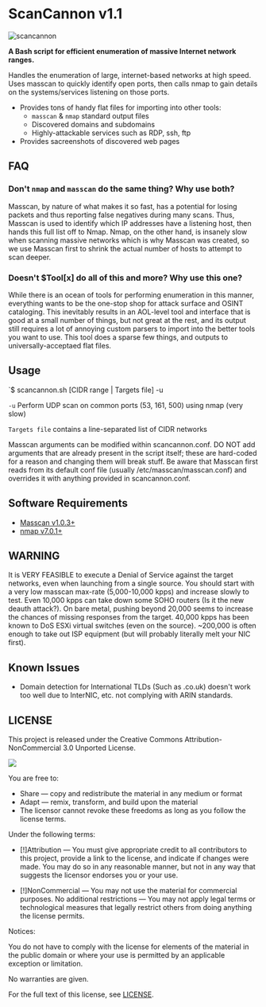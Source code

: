 # ScanCannon v1.1

![scancannon](https://i.imgur.com/FUvPADq.png)

**A Bash script for efficient enumeration of massive Internet network ranges.**

Handles the enumeration of large, internet-based networks at high speed. Uses masscan to quickly identify open ports, then calls nmap to gain details on the systems/services listening on those ports. 

- Provides tons of handy flat files for importing into other tools: 
  - `masscan` & `nmap` standard output files 
  - Discovered domains and subdomains
  - Highly-attackable services such as RDP, ssh, ftp
- Provides sacreenshots of discovered web pages

## FAQ

### Don't `nmap` and `masscan` do the same thing? Why use both?

Masscan, by nature of what makes it so fast, has a potential for losing packets and thus reporting false negatives during many scans. Thus, Masscan is used to identify which IP addresses have a listening host, then hands this full list off to Nmap. Nmap, on the other hand, is insanely slow when scanning massive networks which is why Masscan was created, so we use Masscan first to shrink the actual number of hosts to attempt to scan deeper. 

### Doesn't $Tool[x] do all of this and more? Why use this one?

While there is an ocean of tools for performing enumeration in this manner, everything wants to be the one-stop shop for attack surface and OSINT cataloging. This inevitably results in an AOL-level tool and interface that is good at a small number of things, but not great at the rest, and its output still requires a lot of annoying custom parsers to import into the better tools you want to use. This tool does a sparse few things, and outputs to universally-acceptaed flat files.

## Usage

`$ scancannon.sh [CIDR range | Targets file] -u 

`-u` Perform UDP scan on common ports (53, 161, 500) using nmap (very slow)

`Targets file` contains a line-separated list of CIDR networks

Masscan arguments can be modified within scancannon.conf. DO NOT add arguments that are already present in the script itself; these are hard-coded for a reason and changing them will break stuff. Be aware that Masscan first reads from its default conf file (usually /etc/masscan/masscan.conf) and overrides it with anything provided in scancannon.conf.

## Software Requirements

- [Masscan v1.0.3+](https://github.com/robertdavidgraham/masscan)
- [nmap v7.0.1+](https://github.com/nmap/nmap)

## WARNING

It is VERY FEASIBLE to execute a Denial of Service against the target networks, even when launching from a single source. You should start with a very low masscan max-rate (5,000-10,000 kpps) and increase slowly to test. Even 10,000 kpps can take down some SOHO routers (Is it the new deauth attack?). On bare metal, pushing beyond 20,000 seems to increase the chances of missing responses from the target. 40,000 kpps has been known to DoS ESXi virtual switches (even on the source). ~200,000 is often enough to take out ISP equipment (but will probably literally melt your NIC first).

## Known Issues

- Domain detection for International TLDs (Such as .co.uk) doesn't work too well due to InterNIC, etc. not complying with ARIN standards.

## LICENSE

This project is released under the Creative Commons Attribution-NonCommercial 3.0 Unported License.

![](https://upload.wikimedia.org/wikipedia/commons/9/99/Cc-by-nc_icon.svg)

You are free to:

- Share — copy and redistribute the material in any medium or format
- Adapt — remix, transform, and build upon the material
- The licensor cannot revoke these freedoms as long as you follow the license terms.

Under the following terms:

- [!]Attribution — You must give appropriate credit to all contributors to this project, provide a link to the license, and indicate if changes were made. You may do so in any reasonable manner, but not in any way that suggests the licensor endorses you or your use.

- [!]NonCommercial — You may not use the material for commercial purposes.
No additional restrictions — You may not apply legal terms or technological measures that legally restrict others from doing anything the license permits.

Notices:

You do not have to comply with the license for elements of the material in the public domain or where your use is permitted by an applicable exception or limitation.

No warranties are given.

For the full text of this license, see [LICENSE](https://github.com/johnnyxmas/ScanCannon/blob/master/LICENSE).
